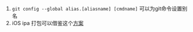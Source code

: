 1. `git config --global alias.[aliasname] [cmdname]` 可以为git命令设置别名
2. iOS ipa 打包可以借鉴这个[方案](http://www.jianshu.com/p/52020909fdae)
